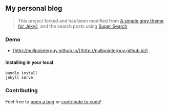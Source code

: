 ## My personal blog

> This project forked and has been modified from [A simple grey theme for Jekyll](https://github.com/liamsymonds/simplygrey-jekyll),
> and the search posts using [Super Search](https://github.com/chinchang/super-search)

### Demo
* [http://nullpointerguy.github.io/](http://nullpointerguy.github.io/)


#### Installing in your local

```
bundle install
jekyll serve
```

### Contributing

Feel free to [open a bug](http://nullpointerguy.github.io/issues) or [contribute to code](http://nullpointerguy.github.io/pulls)!
